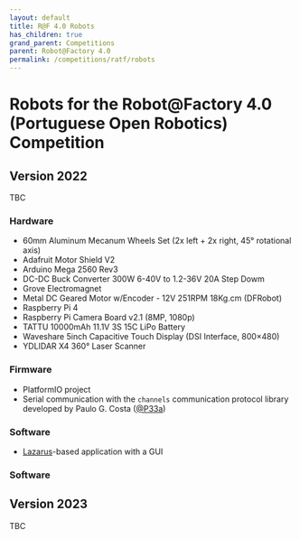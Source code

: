 ```yaml
---
layout: default
title: R@F 4.0 Robots
has_children: true
grand_parent: Competitions
parent: Robot@Factory 4.0
permalink: /competitions/ratf/robots
---
```


# Robots for the Robot@Factory 4.0 (Portuguese Open Robotics) Competition

## Version 2022

TBC

### Hardware

- 60mm Aluminum Mecanum Wheels Set (2x left + 2x right, 45° rotational axis)
- Adafruit Motor Shield V2
- Arduino Mega 2560 Rev3
- DC-DC Buck Converter 300W 6-40V to 1.2-36V 20A Step Dowm
- Grove Electromagnet
- Metal DC Geared Motor w/Encoder - 12V 251RPM 18Kg.cm (DFRobot)
- Raspberry Pi 4
- Raspberry Pi Camera Board v2.1 (8MP, 1080p)
- TATTU 10000mAh 11.1V 3S 15C LiPo Battery
- Waveshare 5inch Capacitive Touch Display (DSI Interface, 800×480)
- YDLIDAR X4 360° Laser Scanner

### Firmware

- PlatformIO project
- Serial communication with the `channels` communication protocol library
  developed by Paulo G. Costa ([@P33a](https://github.com/P33a))

### Software

- [Lazarus](https://www.lazarus-ide.org/)-based application with a GUI

### Software

## Version 2023

TBC
